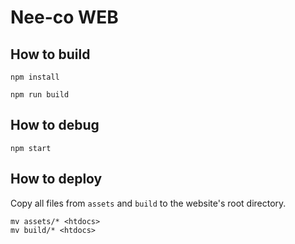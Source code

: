 Nee-co WEB
====

## How to build
`npm install`

`npm run build`

## How to debug
`npm start`

## How to deploy
Copy all files from `assets` and `build` to the website's root directory.

```
mv assets/* <htdocs>
mv build/* <htdocs>
```